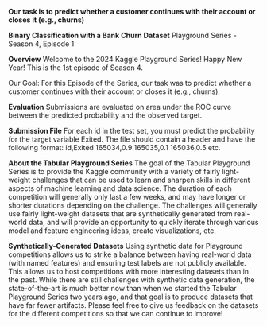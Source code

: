 **Our task is to predict whether a customer continues with their account or closes it (e.g., churns)**

**Binary Classification with a Bank Churn Dataset**
Playground Series - Season 4, Episode 1

**Overview**
Welcome to the 2024 Kaggle Playground Series! Happy New Year! This is the 1st episode of Season 4.

Our Goal: For this Episode of the Series, our task was to predict whether a customer continues with their account or closes it (e.g., churns).

**Evaluation**
Submissions are evaluated on area under the ROC curve between the predicted probability and the observed target.

**Submission File**
For each id in the test set, you must predict the probability for the target variable Exited. The file should contain a header and have the following format:
id,Exited
165034,0.9
165035,0.1
165036,0.5
etc.


**About the Tabular Playground Series**
The goal of the Tabular Playground Series is to provide the Kaggle community with a variety of fairly light-weight challenges that can be used to learn and sharpen skills in different aspects 
of machine learning and data science. The duration of each competition will generally only last a few weeks, and may have longer or shorter durations depending on the challenge. 
The challenges will generally use fairly light-weight datasets that are synthetically generated from real-world data, and will provide an opportunity to quickly iterate through various model 
and feature engineering ideas, create visualizations, etc.

**Synthetically-Generated Datasets**
Using synthetic data for Playground competitions allows us to strike a balance between having real-world data (with named features) and ensuring test labels are not publicly available. 
This allows us to host competitions with more interesting datasets than in the past. While there are still challenges with synthetic data generation, the state-of-the-art is much better now 
than when we started the Tabular Playground Series two years ago, and that goal is to produce datasets that have far fewer artifacts. Please feel free to give us feedback on the datasets for 
the different competitions so that we can continue to improve!

